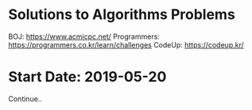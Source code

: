 # Solutions to Algorithms Problems

BOJ: https://www.acmicpc.net/
Programmers: https://programmers.co.kr/learn/challenges
CodeUp: https://codeup.kr/

# Start Date: 2019-05-20


Continue..
